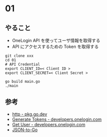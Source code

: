 # 01

## やること

- OneLogin API を使ってユーザ情報を取得する
- API にアクセスするための Token を取得する

```shell
git clone xxx
cd 01
# API Credential
export CLIENT_ID=< Client ID >
export CLIENT_SECRET=< Client Secret >

go build main.go
./main
```

## 参考
- [http - pkg.go.dev](https://pkg.go.dev/net/http@go1.16.6)
- [Generate Tokens - developers.onelogin.com](https://developers.onelogin.com/api-docs/2/oauth20-tokens/generate-tokens-2)
- [Get User - developers.onelogin.com](https://developers.onelogin.com/api-docs/2/users/get-user)
- [JSON-to-Go](https://mholt.github.io/json-to-go/)

